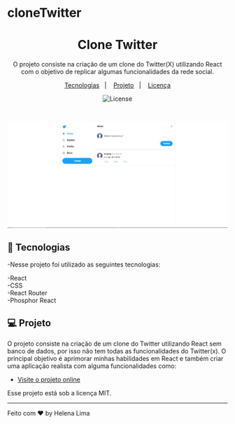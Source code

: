 # cloneTwitter
<h1 align="center">Clone Twitter</h1>

<p align="center">
O projeto consiste na criação de um clone do Twitter(X) utilizando React com o objetivo de replicar algumas funcionalidades da rede social.<br/>
</p>

<p align="center">
  <a href="#-tecnologias">Tecnologias</a>&nbsp;&nbsp;&nbsp;|&nbsp;&nbsp;&nbsp;
  <a href="#-projeto">Projeto</a>&nbsp;&nbsp;&nbsp;|&nbsp;&nbsp;&nbsp;
  <a href="#memo-licença">Licença</a>
</p>

<p align="center">
  <img alt="License" src="https://img.shields.io/static/v1?label=license&message=MIT&color=49AA26&labelColor=000000">
</p>

<br>

<p align="center"> 
    <img alt="Clone Twitter" src="./public/preview.png">

</p>

## 🚀 Tecnologias

-Nesse projeto foi utilizado as seguintes tecnologias:

-React <br>
-CSS <br>
-React Router <br>
-Phosphor React <br>

## 💻 Projeto

O projeto consiste na criação de um clone do Twitter utilizando React sem banco de dados, por isso não tem todas as funcionalidades do Twitter(x). O principal objetivo é aprimorar minhas habilidades em React e também criar uma aplicação realista com alguma funcionalidades como:

- [Visite o projeto online](https://clone-twitter-6rof.vercel.app/)

Esse projeto está sob a licença MIT.

---

Feito com ♥ by Helena Lima


